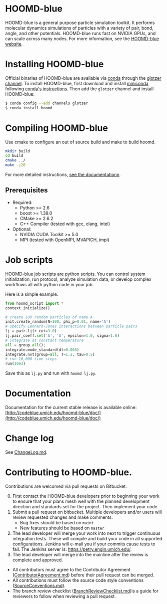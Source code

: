 # HOOMD-blue

HOOMD-blue is a general purpose particle simulation toolkit. It performs molecular dynamics simulations of particles
with a variety of pair, bond, angle, and other potentials. HOOMD-blue runs fast on NVIDIA GPUs, and can scale across
many nodes. For more information, see the [HOOMD-blue website](https://codeblue.umich.edu/hoomd-blue).

# Installing HOOMD-blue

Official binaries of HOOMD-blue are available via [conda](http://conda.pydata.org/docs/) through
the [glotzer channel](https://anaconda.org/glotzer).
To install HOOMD-blue, first download and install
[miniconda](http://conda.pydata.org/miniconda.html) following [conda's instructions](http://conda.pydata.org/docs/install/quick.html).
Then add the `glotzer` channel and install HOOMD-blue:

```bash
$ conda config --add channels glotzer
$ conda install hoomd
```

# Compiling HOOMD-blue

Use cmake to configure an out of source build and make to build hoomd.

```bash
mkdir build
cd build
cmake ../
make -j20
```

For more detailed instructions, [see the documentationn](https://codeblue.umich.edu/hoomd-blue/doc/page_compile_guide.html).

## Prerequisites

 * Required:
     * Python >= 2.6
     * boost >= 1.39.0
     * CMake >= 2.6.2
     * C++ Compiler (tested with gcc, clang, intel)
 * Optional:
     * NVIDIA CUDA Toolkit >= 5.0
     * MPI (tested with OpenMPI, MVAPICH, impi)

# Job scripts

HOOMD-blue job scripts are python scripts. You can control system initialization, run protocol, analyze simulation data,
or develop complex workflows all with python code in your job.

Here is a simple example.

```python
from hoomd_script import *
context.initialize()

# create 100 random particles of name A
init.create_random(N=100, phi_p=0.01, name='A')
# specify Lennard-Jones interactions between particle pairs
lj = pair.lj(r_cut=3.0)
lj.pair_coeff.set('A', 'A', epsilon=1.0, sigma=1.0)
# integrate at constant temperature
all = group.all();
integrate.mode_standard(dt=0.005)
integrate.nvt(group=all, T=1.2, tau=0.5)
# run 10,000 time steps
run(10e3)
```

Save this as `lj.py` and run with `hoomd lj.py`.

# Documentation

Documentation for the current stable release is available online: [http://codeblue.umich.edu/hoomd-blue/doc/](http://codeblue.umich.edu/hoomd-blue/doc/)

# Change log

See [ChangeLog.md](ChangeLog.md).

# Contributing to HOOMD-blue.

Contributions are welcomed via pull requests on Bitbucket.

0. First contact the HOOMD-blue developers prior to beginning your work to ensure that your plans mesh well with the
planned development direction and standards set for the project. Then implement your code.
1. Submit a pull request on bitbucket. Multiple developers and/or users will review requested changes and make comments.
    * Bug fixes should be based on `maint`
    * New features should be based on `master`
2. The lead developer will merge your work into next to trigger continuous integration tests. These will compile and build your code in all supported configurations. Jenkins will e-mail you if your commits cause tests to fail. The Jenkins server is: https://petry.engin.umich.edu/.
3. The lead developer will merge into the mainline after the review is complete and approved.

* All contributors must agree to the Contributor Agreement ([ContributorAgreement.md](cContributorAgreement.md)) before their pull request can be merged.
* All contributions must follow the source code style conventions ([SourceConventions.md](SourceConventions.md)).
* The branch review checklist ([BranchReviewChecklist.md](BranchReviewChecklist.md))is a guide for reviewers to follow when reviewing a pull request.
